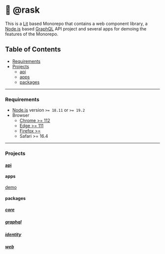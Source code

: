 # 🦄 @rask

This is a [Lit](http://lit.dev) based Monorepo that contains a web component library, a [Node.js](https://nodejs.org) based [GraphQL](https://graphql.org/) API project and several apps for demoing the features of the Monorepo.

## Table of Contents

- [Requirements](#requirements)
- [Projects](#projects)
  - [api](#api)
  - [apps](#apps)
  - [packages](#packages)

---

### Requirements

- [Node.js](https://nodejs.dev/en/download/) version `>= 18.11` or `>= 19.2`
- Browser
  - [Chrome >= 112](1)
  - [Edge >= 111](2)
  - [Firefox >=](3)
  - Safari >= 16.4

---

### Projects

#### [api](/api/)

#### apps

[demo](/apps/demo/)

#### packages

##### [core](/packages/core/)

##### [graphql](/packages/graphql/)

##### [identity](/packages/identity//)

##### [web](/packages/web/)
